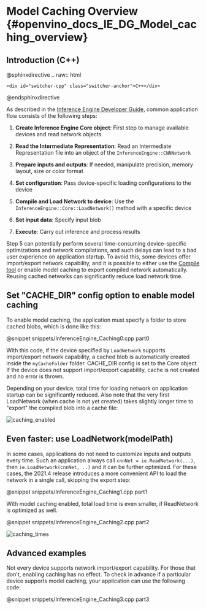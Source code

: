 # Model Caching Overview {#openvino_docs_IE_DG_Model_caching_overview}

## Introduction (C++)

@sphinxdirective
.. raw:: html

    <div id="switcher-cpp" class="switcher-anchor">C++</div>
@endsphinxdirective

As described in the [Inference Engine Developer Guide](Deep_Learning_Inference_Engine_DevGuide.md), common application flow consists of the following steps:

1. **Create Inference Engine Core object**: First step to manage available devices and read network objects

2. **Read the Intermediate Representation**: Read an Intermediate Representation file into an object of the `InferenceEngine::CNNNetwork`

3. **Prepare inputs and outputs**: If needed, manipulate precision, memory layout, size or color format

4. **Set configuration**: Pass device-specific loading configurations to the device

5. **Compile and Load Network to device**: Use the `InferenceEngine::Core::LoadNetwork()` method with a specific device

6. **Set input data**: Specify input blob

7. **Execute**: Carry out inference and process results

Step 5 can potentially perform several time-consuming device-specific optimizations and network compilations,
and such delays can lead to a bad user experience on application startup. To avoid this, some devices offer
import/export network capability, and it is possible to either use the [Compile tool](../../tools/compile_tool/README.md)
or enable model caching to export compiled network automatically. Reusing cached networks can significantly reduce load network time.

## Set "CACHE_DIR" config option to enable model caching

To enable model caching, the application must specify a folder to store cached blobs, which is done like this:

@snippet snippets/InferenceEngine_Caching0.cpp part0

With this code, if the device specified by `LoadNetwork` supports import/export network capability, a cached blob is automatically created inside the `myCacheFolder` folder.
CACHE_DIR config is set to the Core object. If the device does not support import/export capability, cache is not created and no error is thrown.

Depending on your device, total time for loading network on application startup can be significantly reduced.
Also note that the very first LoadNetwork (when cache is not yet created) takes slightly longer time to "export" the compiled blob into a cache file:

![caching_enabled]

## Even faster: use LoadNetwork(modelPath)

In some cases, applications do not need to customize inputs and outputs every time. Such an application always
call `cnnNet = ie.ReadNetwork(...)`, then `ie.LoadNetwork(cnnNet, ..)` and it can be further optimized.
For these cases, the 2021.4 release introduces a more convenient API to load the network in a single call, skipping the export step:

@snippet snippets/InferenceEngine_Caching1.cpp part1

With model caching enabled, total load time is even smaller, if ReadNetwork is optimized as well.

@snippet snippets/InferenceEngine_Caching2.cpp part2

![caching_times]


## Advanced examples

Not every device supports network import/export capability. For those that don't, enabling caching has no effect.
To check in advance if a particular device supports model caching, your application can use the following code:

@snippet snippets/InferenceEngine_Caching3.cpp part3

[caching_enabled]: ../img/caching_enabled.png
[caching_times]: ../img/caching_times.png
